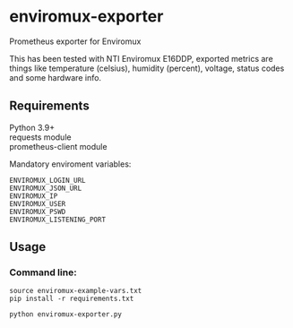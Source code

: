 # enviromux-exporter
Prometheus exporter for Enviromux

This has been tested with NTI Enviromux E16DDP, exported metrics are things like temperature (celsius), humidity (percent), voltage, status codes and some hardware info.

## Requirements
Python 3.9+  
requests module  
prometheus-client module  

Mandatory enviroment variables:  
```
ENVIROMUX_LOGIN_URL
ENVIROMUX_JSON_URL
ENVIROMUX_IP
ENVIROMUX_USER
ENVIROMUX_PSWD
ENVIROMUX_LISTENING_PORT
```

## Usage
### Command line:
```
source enviromux-example-vars.txt
pip install -r requirements.txt

python enviromux-exporter.py
```
